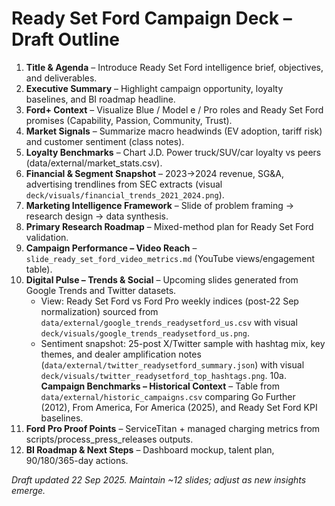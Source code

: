 # Ready Set Ford Campaign Deck – Draft Outline

1. **Title & Agenda** – Introduce Ready Set Ford intelligence brief, objectives, and deliverables.
2. **Executive Summary** – Highlight campaign opportunity, loyalty baselines, and BI roadmap headline.
3. **Ford+ Context** – Visualize Blue / Model e / Pro roles and Ready Set Ford promises (Capability, Passion, Community, Trust).
4. **Market Signals** – Summarize macro headwinds (EV adoption, tariff risk) and customer sentiment (class notes).
5. **Loyalty Benchmarks** – Chart J.D. Power truck/SUV/car loyalty vs peers (data/external/market_stats.csv).
6. **Financial & Segment Snapshot** – 2023→2024 revenue, SG&A, advertising trendlines from SEC extracts (visual `deck/visuals/financial_trends_2021_2024.png`).
7. **Marketing Intelligence Framework** – Slide of problem framing → research design → data synthesis.
8. **Primary Research Roadmap** – Mixed-method plan for Ready Set Ford validation.
9. **Campaign Performance – Video Reach** – `slide_ready_set_ford_video_metrics.md` (YouTube views/engagement table).
10. **Digital Pulse – Trends & Social** – Upcoming slides generated from Google Trends and Twitter datasets.
    - View: Ready Set Ford vs Ford Pro weekly indices (post-22 Sep normalization) sourced from `data/external/google_trends_readysetford_us.csv` with visual `deck/visuals/google_trends_readysetford_us.png`.
    - Sentiment snapshot: 25-post X/Twitter sample with hashtag mix, key themes, and dealer amplification notes (`data/external/twitter_readysetford_summary.json`) with visual `deck/visuals/twitter_readysetford_top_hashtags.png`.
10a. **Campaign Benchmarks – Historical Context** – Table from `data/external/historic_campaigns.csv` comparing Go Further (2012), From America, For America (2025), and Ready Set Ford KPI baselines.
11. **Ford Pro Proof Points** – ServiceTitan + managed charging metrics from scripts/process_press_releases outputs.
12. **BI Roadmap & Next Steps** – Dashboard mockup, talent plan, 90/180/365-day actions.

*Draft updated 22 Sep 2025. Maintain ~12 slides; adjust as new insights emerge.*
